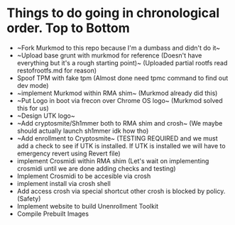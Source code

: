 # Things to do going in chronological order. Top to Bottom
- ~Fork Murkmod to this repo because I'm a dumbass and didn't do it~
- ~Upload base grunt with murkmod for reference (Doesn't have everything but it's a rough starting point)~ (Uploaded partial rootfs read restofrootfs.md for reason)
- Spoof TPM with fake tpm (Almost done need tpmc command to find out dev mode)
- ~implement Murkmod within RMA shim~ (Murkmod already did this)
- ~Put Logo in boot via frecon over Chrome OS logo~ (Murkmod solved this for us)
- ~Design UTK logo~
- ~Add cryptosmite/Sh1mmer both to RMA shim and crosh~ (We maybe should actually launch sh1mmer idk how tho)
- ~Add enrollment to Cryptosmite~ (TESTING REQUIRED and we must add a check to see if UTK is installed. If UTK is installed we will have to emergency revert using Revert file)
- implement Crosmidi within RMA shim (Let's wait on implementing crosmidi until we are done adding checks and testing)
- Implement Crosmidi to be accesible via crosh
- implement install via crosh shell
- Add access crosh via special shortcut other crosh is blocked by policy. (Safety)
- Implement website to build Unenrollment Toolkit
- Compile Prebuilt Images
